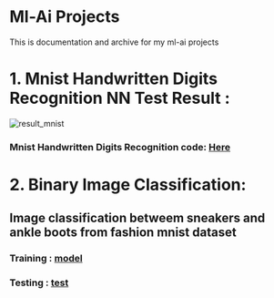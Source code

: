 # Ml-Ai Projects
This is documentation and archive for my ml-ai projects

# 1. Mnist Handwritten Digits Recognition NN Test Result :
![result_mnist](https://github.com/user-attachments/assets/9f7b6190-b67e-4c2a-b5bd-87c18eb36b7a)
### Mnist Handwritten Digits Recognition code: [Here](https://github.com/4rem3s/ml-ai/blob/main/mnist-digits-nn.py)

# 2. Binary Image Classification:
## Image classification betweem sneakers and ankle boots from fashion mnist dataset
### Training : [model](https://github.com/4rem3s/ml-ai/blob/main/bic_train.py)
### Testing : [test](https://github.com/4rem3s/ml-ai/blob/main/bic_test.py) 
